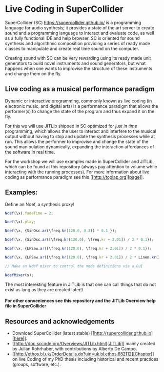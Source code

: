 # Live Coding in SuperCollider

SuperCollider (SC) https://supercollider.github.io/ is a programming language for audio synthesis; it provides a state of the art server to create sound and a programming language to interact and evaluate code, as well as a fully functional IDE and help browser. SC is oriented for sound synthesis and algorithmic composition providing a series of ready made classes to manipulate and create real time sound on the computer.

Creating sound with SC can be very rewarding using its ready made unit generators to build novel instruments and sound generators, but what happens when one wants to improvise the structure
of these instruments and change them on the fly.

## Live coding as a musical performance paradigm

Dynamic or interactive programming, commonly known as live coding (in electronic
music, and digital arts) is a performance paradigm that allows the performer(s)
to change the state of the program and thus expand it on the fly.

For this we will use JITLib shipped in SC optimized for _just in time_ programming, which allows the user to interact and interfere to the musical output without having to stop and update the synthesis processes while at run. This allows the performer to improvise and change the state of the sound manipulation dynamically, expanding the
interaction affordances of the software in real time.

For the workshop we will use examples made in SuperCollider and JITLib, which can be found at this repository (always pay attention to volume while interacting with the running processes). For more information about live coding as performance paradigm see this [[http://toplap.org][page]].

## Examples:
Define an Ndef, a synthesis proxy!

``` js
Ndef(\x).fadeTime = 2;

Ndef(\x).play;

Ndef(\x, {SinOsc.ar(\freq.kr(120.0, 0.3)) * 0.1 });

Ndef(\x, {SinOsc.ar([\freq.kr(120.0), \freq.kr + 2.01]) / 2 * 0.1});

Ndef(\x, {LFSaw.ar([\freq.kr(120.0), \freq.kr + 2.01]) / 2 * 0.1});

Ndef(\x, {LFSaw.ar([\freq.kr(120.0), \freq.kr + 2.01]) / 2 * Linen.kr(Impulse.kr(\speed.kr(1)))});

// Make an Ndef mixer to control the node definitions via a GUI

NdefMixer(s);
```

The most interesting feature in JITLib is that one can call things that do not exist as long as they are created later!/
#### For other conveniences see this repository and the JITLib Overview help file in SuperCollider

## Resources and acknowledgements
+ Download SuperCollider (latest stable) [[http://supercollider.github.io][here]].
+ [[http://doc.sccode.org/Overviews/JITLib.html][JITLib]] mainly created by Julian Rohrhuber, with contributions by Alberto De Campo.
+ [[http://ethos.bl.uk/OrderDetails.do?uin=uk.bl.ethos.682112][Chapter]] on live Coding of my PhD thesis including historical and recent practices (groups, software, etc.).
